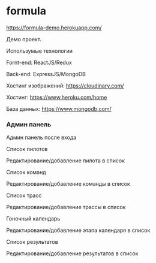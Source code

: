 # formula
https://formula-demo.herokuapp.com/

Демо проект.

Использумые технологии 

Fornt-end: ReactJS/Redux

Back-end: ExpressJS/MongoDB 

Хостинг изображений: https://cloudinary.com/

Хостинг: https://www.heroku.com/home

База данных: https://www.mongodb.com/


<h3>Админ панель</h3>

Админ панель после входа
<img src="https://johnwyer.github.io/formula/0.admin-after-login.png" alt="" />


Список пилотов
<img src="https://johnwyer.github.io/formula/1.admin-drivers-list.png" alt="" />


Редактирование/добавление пилота в список
<img src="https://johnwyer.github.io/formula/1.admin-drivers-edit.png" alt="" />


Список команд
<img src="https://johnwyer.github.io/formula/2.admin-teams-list.png" alt="" />


Редактирование/добавление команды в список
<img src="https://johnwyer.github.io/formula/2.admin-teams-edit.png" alt="" />


Список трасс
<img src="https://johnwyer.github.io/formula/3.admin-tracks-list.png" alt="" />


Редактирование/добавление трассы в список
<img src="https://johnwyer.github.io/formula/3.admin-tracks-edit.png" alt="" />


Гоночный календарь
<img src="https://johnwyer.github.io/formula/4.admin-calendar-list.png" alt="" />


Редактирование/добавление этапа календаря в список
<img src="https://johnwyer.github.io/formula/4.admin-calendar-edit.png" alt="" />


Список результатов
<img src="https://johnwyer.github.io/formula/5.admin-results-list.png" alt="" />


Редактирование/добавление результатов в список
<img src="https://johnwyer.github.io/formula/5.admin-results-add.png" alt="" />

